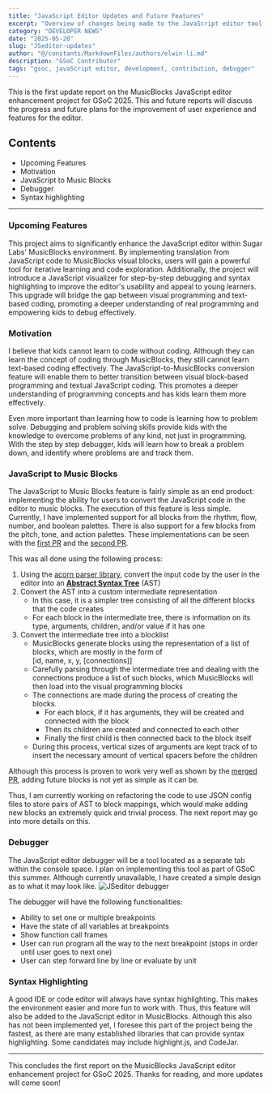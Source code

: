 ```yaml
---
title: "JavaScript Editor Updates and Future Features"
excerpt: "Overview of changes being made to the JavaScript editor tool in MusicBlocks v3, and future plans"
category: "DEVELOPER NEWS"
date: "2025-05-20"
slug: "JSeditor-updates"
author: "@/constants/MarkdownFiles/authors/elwin-li.md"
description: "GSoC Contributor"
tags: "gsoc, javaScript editor, development, contribution, debugger"
---
```


This is the first update report on the MusicBlocks JavaScript editor enhancement project for 
GSoC 2025. This and future reports will discuss the progress and future plans for the improvement 
of user experience and features for the editor.

## Contents
- Upcoming Features
- Motivation
- JavaScript to Music Blocks
- Debugger
- Syntax highlighting

---

### Upcoming Features
This project aims to significantly enhance the JavaScript editor within Sugar Labs'
MusicBlocks environment. By implementing translation from JavaScript code to
MusicBlocks visual blocks, users will gain a powerful tool for iterative learning and code
exploration. Additionally, the project will introduce a JavaScript visualizer for step-by-step
debugging and syntax highlighting to improve the editor's usability and appeal to young
learners. This upgrade will bridge the gap between visual programming and text-based coding,
promoting a deeper understanding of real programming and empowering kids to debug
effectively.

### Motivation
I believe that kids cannot learn to
code without coding. Although they can learn the concept of coding through MusicBlocks, they
still cannot learn text-based coding effectively. The JavaScript-to-MusicBlocks conversion feature
will enable them to better transition between visual block-based programming and
textual JavaScript coding. This promotes a deeper understanding of programming concepts and
has kids learn them more effectively. 

Even more important than learning how to code is learning how to problem solve. Debugging and 
problem solving skills provide kids with the knowledge to overcome problems of any kind, not 
just in programming. With the step by step debugger, kids will learn how to break a problem down, and 
identify where problems are and track them. 

### JavaScript to Music Blocks
The JavaScript to Music Blocks feature is fairly simple as an end product: implementing the ability
for users to convert the JavaScript code in the editor to music blocks. The execution of this feature 
is less simple. Currently, I have implemented support for all blocks from the rhythm, flow, number, and boolean palettes. There is also support for a few blocks from the pitch, tone, and action palettes. These implementations can be seen with the [first PR](https://github.com/sugarlabs/musicblocks/pull/4591) and the [second PR](https://github.com/sugarlabs/musicblocks/pull/4692).

This was all done using the following process:

1. Using the [acorn parser library](https://github.com/acornjs/acorn), convert the input code by the user in the editor into an
[**Abstract Syntax Tree**](https://en.wikipedia.org/wiki/Abstract_syntax_tree) (AST)
2. Convert the AST into a custom intermediate representation
    - In this case, it is a simpler tree consisting of all the different blocks that the code creates
    - For each block in the intermediate tree, there is information on its type, arguments, children, and/or value if it has one
3. Convert the intermediate tree into a blocklist
    - MusicBlocks generate blocks using the representation of a list of blocks, which are mostly in the form of  
    [id, name, x, y, [connections]]
    - Carefully parsing through the intermediate tree and dealing with the connections produce a list of such blocks,
    which MusicBlocks will then load into the visual programming blocks
    - The connections are made during the process of creating the blocks. 
        - For each block, if it has arguments, they will be created and connected with the block
        - Then its children are created and connected to each other
        - Finally the first child is then connected back to the block itself
    - During this process, vertical sizes of arguments are kept track of to insert the necessary amount of vertical spacers before the children

Although this process is proven to work very well as shown by the [merged PR](https://github.com/sugarlabs/musicblocks/pull/4591), 
adding future blocks is not yet as simple as it can be.

Thus, I am currently working on refactoring the code to use JSON config files to store pairs of AST to block mappings, which would
make adding new blocks an extremely quick and trivial process. The next report may go into more details on this.

### Debugger
The JavaScript editor debugger will be a tool located as a separate tab within the console space. I plan on implementing this tool as part of GSoC this summer. Although currently unavailable, I have created a simple design as to what it may look like.
![JSeditor debugger](/assets/post-assets/debugger.png)

The debugger will have the following functionalities:
 - Ability to set one or multiple breakpoints
 - Have the state of all variables at breakpoints 
 - Show function call frames
 - User can run program all the way to the next breakpoint (stops in order until user goes to next one)
 - User can step forward line by line or evaluate by unit

### Syntax Highlighting
A good IDE or code editor will always have syntax highlighting. This makes the environment easier and more fun to work with. Thus,
this feature will also be added to the JavaScript editor in MusicBlocks. Although this also has not been implemented yet, I foresee this
part of the project being the fastest, as there are many established libraries that can provide syntax highlighting. Some candidates may include highlight.js, and CodeJar.

---

This concludes the first report on the MusicBlocks JavaScript editor enhancement project for GSoC 2025. Thanks for reading, and more updates will come soon!